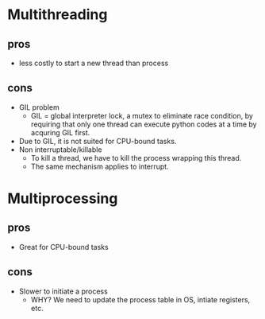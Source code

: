 # Multithreading

## pros

- less costly to start a new thread than process

## cons

- GIL problem
  - GIL = global interpreter lock, a mutex to eliminate race condition, by requiring that only one thread can execute python codes at a time by acquring GIL first.
- Due to GIL, it is not suited for CPU-bound tasks.
- Non interruptable/killable
  - To kill a thread, we have to kill the process wrapping this thread.
  - The same mechanism applies to interrupt.

# Multiprocessing

## pros

- Great for CPU-bound tasks

## cons

- Slower to initiate a process
  - WHY? We need to update the process table in OS, intiate registers, etc.

